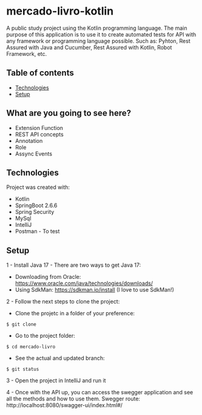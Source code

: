 # mercado-livro-kotlin
A public study project using the Kotlin programming language. The main purpose of this application is to use it to create automated tests for API with any framework or programming language possible. Such as: Pyhton, Rest Assured with Java and Cucumber, Rest Assured with Kotlin, Robot Framework, etc. 

## Table of contents
* [Technologies](#technologies)
* [Setup](#setup)


## What are you going to see here?
* Extension Function
* REST API concepts
* Annotation
* Role
* Assync Events

## Technologies
Project was created with:
* Kotlin
* SpringBoot 2.6.6
* Spring Security
* MySql
* IntelliJ
* Postman - To test

## Setup
1 - Install Java 17 - There are two ways to get Java 17:
* Downloading from Oracle: https://www.oracle.com/java/technologies/downloads/
* Using SdkMan: https://sdkman.io/install (I love to use SdkMan!)

2 - Follow the next steps to clone the project:
* Clone the projetc in a folder of your preference:
```
$ git clone 

```
* Go to the project folder:
```
$ cd mercado-livro 

```
* See the actual and updated branch:
```
$ git status 

```
3 - Open the project in IntelliJ and run it

4 - Once with the API up, you can access the swegger application and see all the methods and how to use them. Swegger route: http://localhost:8080/swagger-ui/index.html#/

